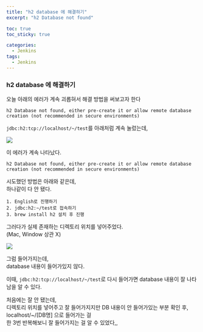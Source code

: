 ```yaml
---
title: "h2 database 에 해결하기"
excerpt: "h2 Database not found"

toc: true
toc_sticky: true

categories:
  - Jenkins
tags:
  - Jenkins
---
```


### h2 database 에 해결하기

오늘 아래의 에러가 계속 괴롭혀서 해결 방법을 써보고자 한다

```
h2 Database not found, either pre-create it or allow remote database creation (not recommended in secure environments)
```

`jdbc:h2:tcp://localhost/~/test`를 아래처럼 계속 눌렀는데,

<img src="https://user-images.githubusercontent.com/46602874/133929365-4d959b70-657d-4e6c-ae54-6fb276123e74.png">

이 에러가 계속 나타났다.

```
h2 Database not found, either pre-create it or allow remote database creation (not recommended in secure environments)
```

시도했던 방법은 아래와 같은데,  
하나같이 다 안 됐다.

```
1. English로 진행하기
2. jdbc:h2:~/test로 접속하기
3. brew install h2 설치 후 진행
```

그러다가 실제 존재하는 디렉토리 위치를 넣어주었다.  
(Mac, Window 상관 X)

<img src="https://user-images.githubusercontent.com/46602874/133929434-6e7cb778-aec9-4fbf-8eee-ea4a62e81227.png">

그럼 들어가지는데,  
database 내용이 들어가있지 않다.

이때,
`jdbc:h2:tcp://localhost/~/test`로 다시 들어가면
database 내용이 잘 나타남을 알 수 있다.

처음에는 잘 안 됐는데,  
디렉토리 위치를 넣어주고 잘 들어가지지만 DB 내용이 안 들어가있는 부분 확인 후,  
localhost/~/[DB명] 으로 들어가는 걸  
한 3번 반복해보니 잘 들어가지는 걸 알 수 있었다,,
